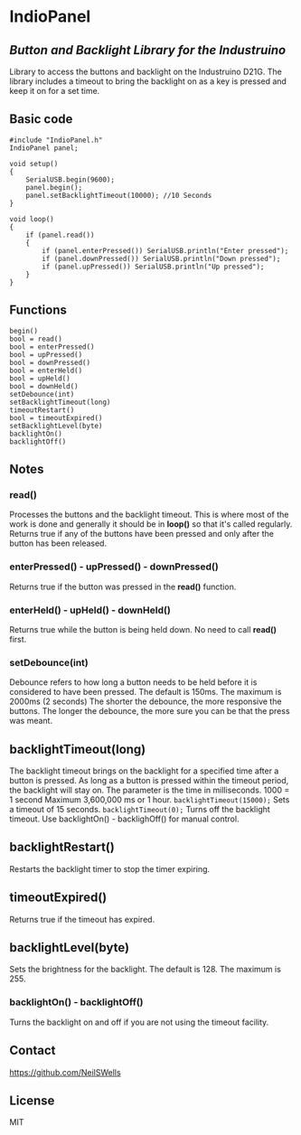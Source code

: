 # IndioPanel
## _Button and Backlight Library for the Industruino_

Library to access the buttons and backlight on the Industruino D21G.
The library includes a timeout to bring the backlight on as a key is pressed and keep it on for a set time.

## Basic code

    #include "IndioPanel.h"
    IndioPanel panel;
    
    void setup()
    {
        SerialUSB.begin(9600);
        panel.begin();
        panel.setBacklightTimeout(10000); //10 Seconds
    }
    
    void loop()
    {
        if (panel.read())
        {
            if (panel.enterPressed()) SerialUSB.println("Enter pressed");
            if (panel.downPressed()) SerialUSB.println("Down pressed");
            if (panel.upPressed()) SerialUSB.println("Up pressed");
        }
    }

## Functions
    begin()
    bool = read()
    bool = enterPressed()
    bool = upPressed()
    bool = downPressed()
    bool = enterHeld()
    bool = upHeld()
    bool = downHeld()
    setDebounce(int)
    setBacklightTimeout(long)
    timeoutRestart()
    bool = timeoutExpired()
    setBacklightLevel(byte)    
    backlightOn()
    backlightOff()

## Notes

### read()
Processes the buttons and the backlight timeout.
This is where most of the work is done and generally it should be in **loop()** so that it's called regularly.
Returns true if any of the buttons have been pressed and only after the button has been released.

### enterPressed() - upPressed() - downPressed()
Returns true if the button was pressed in the **read()** function.

### enterHeld() - upHeld() - downHeld()
Returns true while the button is being held down.
No need to call **read()** first.

### setDebounce(int)
Debounce refers to how long a button needs to be held before it is considered to have been pressed.
The default is 150ms. The maximum is 2000ms (2 seconds)
The shorter the debounce, the more responsive the buttons.
The longer the debounce, the more sure you can be that the press was meant.

## backlightTimeout(long)
The backlight timeout brings on the backlight for a specified time after a button is pressed.
As long as a button is pressed within the timeout period, the backlight will stay on.
The parameter is the time in milliseconds. 1000 = 1 second
Maximum 3,600,000 ms or 1 hour. 
`backlightTimeout(15000);` Sets a timeout of 15 seconds.
`backlightTimeout(0);` Turns off the backlight timeout. Use backlightOn() - backlighOff() for manual control.

## backlightRestart()
Restarts the backlight timer to stop the timer expiring.

## timeoutExpired()
Returns true if the timeout has expired.

## backlightLevel(byte)
Sets the brightness for the backlight.
The default is 128. The maximum is 255.

### backlightOn() - backlightOff()
Turns the backlight on and off if you are not using the timeout facility.

## Contact
https://github.com/NeilSWells

## License

MIT
